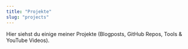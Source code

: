 ```yaml
---
title: "Projekte"
slug: "projects"
---
```


Hier siehst du einige meiner Projekte (Blogposts, GitHub Repos, Tools & YouTube Videos).